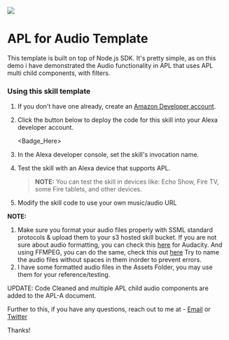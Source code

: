 ![](https://raw.githubusercontent.com/dabblelab/alexa-apl-for-audio-template/main/Assets/APL%20for%20Audio%20Template.png)

# APL for Audio Template

This template is built on top of Node.js SDK. It's pretty simple, as on this demo i have demonstrated the Audio functionality in APL that uses APL multi child components, with filters. 

### Using this skill template

1. If you don't have one already, create an [Amazon Developer account](https://developer.amazon.com/).

2. Click the button below to deploy the code for this skill into your Alexa developer account.

   <Badge_Here>

3. In the Alexa developer console, set the skill's invocation name.

4. Test the skill with an Alexa device that supports APL.

   > **NOTE:** You can test the skill in devices like: Echo Show, Fire TV, some Fire tablets, and other devices.

5. Modify the skill code to use your own music/audio URL

**NOTE:**

1. Make sure you format your audio files properly with SSML standard protocols & upload them to your s3 hosted skill bucket. If you are not sure about audio formatting, you can check this [here](https://youtu.be/eygCATWm374) for Audacity. And using FFMPEG, you can do the same, check this out [here](https://youtu.be/B1HfR06D8gk) Try to name the audio files without spaces in them inorder to prevent errors. 
2. I have some formatted audio files in the Assets Folder, you may use them for your reference/testing.

UPDATE: Code Cleaned and multiple APL child audio components are added to the APL-A document.

Further to this, if you have any questions, reach out to me at - [Email](mailto:sohini@dabblelab.com) or [Twitter](https://twitter.com/TheSohini)

Thanks!

